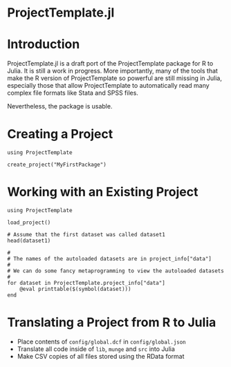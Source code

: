ProjectTemplate.jl
==================

# Introduction

ProjectTemplate.jl is a draft port of the ProjectTemplate package for R to
Julia. It is still a work in progress. More importantly, many of the tools
that make the R version of ProjectTemplate so powerful are still missing
in Julia, especially those that allow ProjectTemplate to automatically read
many complex file formats like Stata and SPSS files.

Nevertheless, the package is usable.

# Creating a Project

	using ProjectTemplate

	create_project("MyFirstPackage")

# Working with an Existing Project

	using ProjectTemplate

	load_project()

	# Assume that the first dataset was called dataset1
	head(dataset1)

	#
	# The names of the autoloaded datasets are in project_info["data"]
	#
	# We can do some fancy metaprogramming to view the autoloaded datasets
	#
	for dataset in ProjectTemplate.project_info["data"]
		@eval printtable($(symbol(dataset)))
	end

# Translating a Project from R to Julia

* Place contents of `config/global.dcf` in `config/global.json`
* Translate all code inside of `lib`, `munge` and `src` into Julia
* Make CSV copies of all files stored using the RData format
